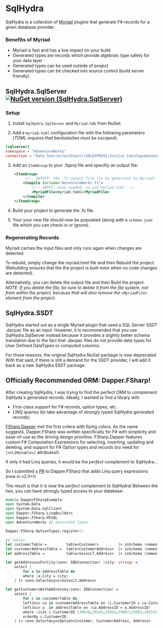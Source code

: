 # SqlHydra
SqlHydra is a collection of [Myriad](https://github.com/MoiraeSoftware/myriad) plugins that generate F# records for a given database provider.

### Benefits of Myriad
* Myriad is fast and has a low impact on your build
* Generated types are records which provide algebraic type safety for your data layer
* Generated types can be used outside of project
* Generated types can be checked into source control (build server friendly)


## SqlHydra.SqlServer [![NuGet version (SqlHydra.SqlServer)](https://img.shields.io/nuget/v/SqlHydra.SqlServer.svg?style=flat-square)](https://www.nuget.org/packages/SqlHydra.SqlServer/)

### Setup

1) Install `SqlHydra.SqlServer` and `Myriad.Sdk` from NuGet.

2) Add a `myriad.toml` configuration file with the following parameters (_TOML requires that backslashes must be escaped_):

```toml
[sqlserver]
namespace = "AdventureWorks"
connection = "Data Source=localhost\\SQLEXPRESS;Initial Catalog=AdventureWorksLT;Integrated Security=SSPI"
```

3) Add an `ItemGroup` to your .fsproj file and specifiy an output file:

```xml
    <ItemGroup>
         <!-- OUTPUT: the .fs output file (to be generated by Myriad) -->
        <Compile Include="AdventureWorks.fs">
            <!-- INPUT: none needed, so use myriad.toml -->
            <MyriadFile>myriad.toml</MyriadFile>
        </Compile>
    </ItemGroup>
```

4) Build your project to generate the .fs file.

5) Your your new file should now be populated (along with a `schema.json` file which you can check-in or ignore).

### Regenerating Records
Myriad caches the input files and only runs again when changes are detected.

To rebuild, simply change the myriad.toml file and then Rebuild the project. (Rebuilding ensures that the the project is built even when no code changes are detected).

Alternatively, you can delete the output file and then Build the project.  
_NOTE: If you delete the file, be sure to delete it from the file system, not from within the project, because that will also remove the `<MyriadFile>` element from the project._

## SqlHydra.SSDT

SqlHydra started out as a single Myriad plugin that used a SQL Server SSDT .dacpac file as an input. 
However, it is recommended that you use SqlHydra.SqlServer instead because it provides a slightly better schema translation due to the fact that .dacpac files do not provide data types for User Defined DataTypes or computed columns. 

For those reasons, the original SqlHydra NuGet package is now deprecated. 
With that said, if there is still a demand for the SSDT provider, I will add it back as a new SqlHydra.SSDT package.



## Officially Recommended ORM: Dapper.FSharp!

After creating SqlHydra, I was trying to find the perfect ORM to complement SqlHyda's generated records.
Ideally, I wanted to find a library with 
- First-class support for F# records, option types, etc.
- LINQ queries (to take advantage of strongly typed SqlHydra generated records)

[FSharp.Dapper](https://github.com/Dzoukr/Dapper.FSharp) met the first critera with flying colors. 
As the name suggests, Dapper.FSharp was written specifically for F# with simplicity and ease-of-use as the driving design priorities.
FSharp.Dapper features custom F# Computation Expressions for selecting, inserting, updating and deleting, and support for F# Option types and records (no need for `[<CLIMutable>]` attributes!).

If only it had Linq queries, it would be the _perfect_ complement to SqlHydra...

So I submitted a [PR](https://github.com/Dzoukr/Dapper.FSharp/pull/26) to Dapper.FSharp that adds Linq query expressions (now in v2.0+)!

The result is that it is now the _perfect_ complement to SqlHydra!
Between the two, you can have strongly typed access to your database:

```fsharp
module DapperFSharpExample
open System.Data
open System.Data.SqlClient
open Dapper.FSharp.LinqBuilders
open Dapper.FSharp.MSSQL
open AdventureWorks // Generated Types

Dapper.FSharp.OptionTypes.register()
    
// Tables
let customerTable =         table<Customer>         |> inSchema (nameof SalesLT)
let customerAddressTable =  table<CustomerAddress>  |> inSchema (nameof SalesLT)
let addressTable =          table<SalesLT.Address>  |> inSchema (nameof SalesLT)

let getAddressesForCity(conn: IDbConnection) (city: string) = 
    select {
        for a in addressTable do
        where (a.City = city)
    } |> conn.SelectAsync<SalesLT.Address>
    
let getCustomersWithAddresses(conn: IDbConnection) =
    select {
        for c in customerTable do
        leftJoin ca in customerAddressTable on (c.CustomerID = ca.CustomerID)
        leftJoin a  in addressTable on (ca.AddressID = a.AddressID)
        where (isIn c.CustomerID [30018;29545;29954;29897;29503;29559])
        orderBy c.CustomerID
    } |> conn.SelectAsyncOption<Customer, CustomerAddress, Address>

```

